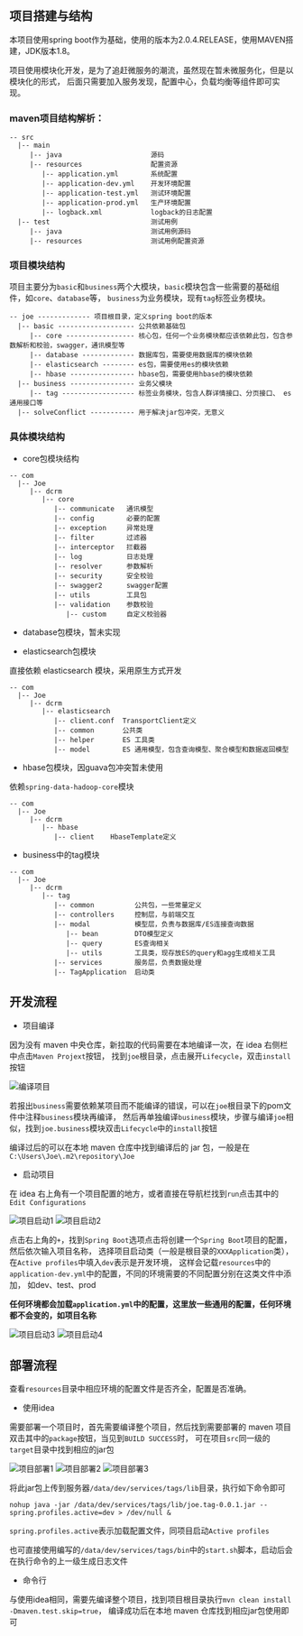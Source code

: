 ## 项目搭建与结构
本项目使用spring boot作为基础，使用的版本为2.0.4.RELEASE，使用MAVEN搭建，JDK版本1.8。

项目使用模块化开发，是为了追赶微服务的潮流，虽然现在暂未微服务化，但是以模块化的形式，
后面只需要加入服务发现，配置中心，负载均衡等组件即可实现。

### maven项目结构解析：
```$xslt
-- src
  |-- main                         
     |-- java                      源码
     |-- resources                 配置资源
        |-- application.yml        系统配置
        |-- application-dev.yml    开发环境配置
        |-- application-test.yml   测试环境配置
        |-- application-prod.yml   生产环境配置
        |-- logback.xml            logback的日志配置
  |-- test                         测试用例
     |-- java                      测试用例源码
     |-- resources                 测试用例配置资源
```

### 项目模块结构

项目主要分为`basic`和`business`两个大模块，`basic`模块包含一些需要的基础组件，如`core`、`database`等，
`business`为业务模块，现有`tag`标签业务模块。

```$xslt
-- joe ------------- 项目根目录，定义spring boot的版本
  |-- basic ------------------- 公共依赖基础包
     |-- core ----------------- 核心包，任何一个业务模块都应该依赖此包，包含参数解析和校验，swagger，通讯模型等
     |-- database ------------- 数据库包，需要使用数据库的模块依赖
     |-- elasticsearch -------- es包，需要使用es的模块依赖
     |-- hbase ---------------- hbase包，需要使用hbase的模块依赖
  |-- business ---------------- 业务父模块
     |-- tag ------------------ 标签业务模块，包含人群详情接口、分页接口、 es 通用接口等
  |-- solveConflict ----------- 用于解决jar包冲突，无意义
```
### 具体模块结构
- core包模块结构
```$xslt
-- com
  |-- Joe
     |-- dcrm
        |-- core
           |-- communicate   通讯模型
           |-- config        必要的配置
           |-- exception     异常处理
           |-- filter        过滤器
           |-- interceptor   拦截器
           |-- log           日志处理
           |-- resolver      参数解析
           |-- security      安全校验
           |-- swagger2      swagger配置
           |-- utils         工具包
           |-- validation    参数校验
              |-- custom     自定义校验器
```
- database包模块，暂未实现

- elasticsearch包模块

直接依赖 elasticsearch 模块，采用原生方式开发
```$xslt
-- com
  |-- Joe
     |-- dcrm
        |-- elasticsearch
           |-- client.conf  TransportClient定义
           |-- common       公共类
           |-- helper       ES 工具类
           |-- model        ES 通用模型，包含查询模型、聚合模型和数据返回模型
```

- hbase包模块，因guava包冲突暂未使用

依赖`spring-data-hadoop-core`模块
```$xslt
-- com
  |-- Joe
     |-- dcrm
        |-- hbase
           |-- client    HbaseTemplate定义
```

- business中的tag模块

```$xslt
-- com
  |-- Joe
     |-- dcrm
        |-- tag
           |-- common          公共包，一些常量定义
           |-- controllers     控制层，与前端交互
           |-- modal           模型层，负责与数据库/ES连接查询数据
              |-- bean         DTO模型定义
              |-- query        ES查询相关
              |-- utils        工具类，现存放ES的query和agg生成相关工具
           |-- services        服务层，负责数据处理
           |-- TagApplication  启动类
```

## 开发流程
- 项目编译

因为没有 maven 中央仓库，新拉取的代码需要在本地编译一次，在 idea 右侧栏中点击`Maven Projext`按钮，
找到`joe`根目录，点击展开`Lifecycle`，双击`install`按钮

![编译项目](../imgs/maven项目编译.png)

若报出`business`需要依赖某项目而不能编译的错误，可以在`joe`根目录下的pom文件中注释`business`模块再编译，
然后再单独编译`business`模块，步骤与编译`joe`相似，找到`joe.business`模块双击`Lifecycle`中的`install`按钮

编译过后的可以在本地 maven 仓库中找到编译后的 jar 包，一般是在`C:\Users\Joe\.m2\repository\Joe`

- 启动项目

在 idea 右上角有一个项目配置的地方，或者直接在导航栏找到`run`点击其中的`Edit Configurations`

![项目启动1](../imgs/项目启动1.png)
![项目启动2](../imgs/项目启动2.png)

点击右上角的`+`，找到`Spring Boot`选项点击将创建一个`Spring Boot`项目的配置，然后依次输入项目名称，
选择项目启动类（一般是根目录的`XXXApplication`类），在`Active profiles`中填入`dev`表示是开发环境，
这样会记载`resources`中的`application-dev.yml`中的配置，不同的环境需要的不同配置分别在这类文件中添加，
如dev、test、prod

**任何环境都会加载`application.yml`中的配置，这里放一些通用的配置，任何环境都不会变的，如项目名称**

![项目启动3](../imgs/项目启动3.png)
![项目启动4](../imgs/项目启动4.png)

## 部署流程
查看`resources`目录中相应环境的配置文件是否齐全，配置是否准确。
- 使用idea

需要部署一个项目时，首先需要编译整个项目，然后找到需要部署的 maven 项目双击其中的`package`按钮，当见到`BUILD SUCCESS`时，
可在项目`src`同一级的`target`目录中找到相应的jar包

![项目部署1](../imgs/项目部署1.png)
![项目部署2](../imgs/项目部署2.png)
![项目部署3](../imgs/项目部署3.png)

将此jar包上传到服务器`/data/dev/services/tags/lib`目录，执行如下命令即可
```shell
nohup java -jar /data/dev/services/tags/lib/joe.tag-0.0.1.jar --spring.profiles.active=dev > /dev/null &
```
`spring.profiles.active`表示加载配置文件，同项目启动`Active profiles`

也可直接使用编写的`/data/dev/services/tags/bin`中的`start.sh`脚本，启动后会在执行命令的上一级生成日志文件

- 命令行

与使用idea相同，需要先编译整个项目，找到项目根目录执行`mvn clean install -Dmaven.test.skip=true`，
编译成功后在本地 maven 仓库找到相应jar包使用即可